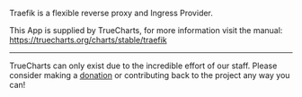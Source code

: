 Traefik is a flexible reverse proxy and Ingress Provider.

This App is supplied by TrueCharts, for more information visit the manual: https://truecharts.org/charts/stable/traefik

---

TrueCharts can only exist due to the incredible effort of our staff.
Please consider making a [donation](https://truecharts.org/docs/about/sponsor) or contributing back to the project any way you can!

